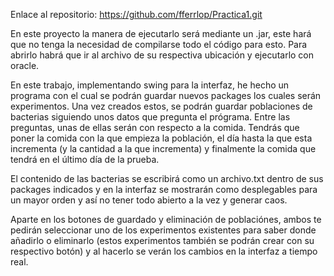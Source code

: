 Enlace al repositorio:  https://github.com/fferrlop/Practica1.git


En este proyecto la manera de ejecutarlo será mediante un .jar, este hará que no tenga la necesidad de compilarse todo el código para esto. Para abrirlo habrá que ir al archivo de su respectiva ubicación y ejecutarlo con oracle. 

En este trabajo, implementando swing para la interfaz, he hecho un programa con el cual se podrán guardar nuevos packages los cuales serán experimentos. 
Una vez creados estos, se podrán guardar poblaciones de bacterias siguiendo unos datos que pregunta el prógrama.
Entre las preguntas, unas de ellas serán con respecto a la comida. Tendrás que poner la comida con la que empieza la población, el día hasta la que esta incrementa (y la cantidad a la que incrementa) y finalmente la comida que tendrá en el último día de la prueba.

El contenido de las bacterias se escribirá como un archivo.txt dentro de sus packages indicados y en la interfaz se mostrarán como desplegables para un mayor orden y así no tener todo abierto a la vez y generar caos.

Aparte en los botones de guardado y eliminación de poblaciónes, ambos te pedirán seleccionar uno de los experimentos existentes para saber donde añadirlo o eliminarlo (estos experimentos también se podrán crear con su respectivo botón) y al hacerlo se verán los cambios en la interfaz a tiempo real.

